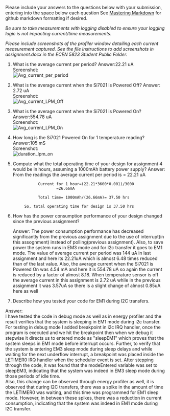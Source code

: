 Please include your answers to the questions below with your submission, entering into the space below each question
See [Mastering Markdown](https://guides.github.com/features/mastering-markdown/) for github markdown formatting if desired.

*Be sure to take measurements with logging disabled to ensure your logging logic is not impacting current/time measurements.*

*Please include screenshots of the profiler window detailing each current measurement captured.  See the file Instructions to add screenshots in assignment.docx in the ECEN 5823 Student Public Folder.* 

1. What is the average current per period?
   Answer:22.21 uA
   <br>Screenshot:  
   ![Avg_current_per_period](https://github.com/CU-ECEN-5823/ecen5823-assignment4-AkankshaTripa/blob/master/questions/Assignment4_Screenshots/Avg_current_per_period.png)  

2. What is the average current when the Si7021 is Powered Off?
   Answer: 2.72 uA
   <br>Screenshot:  
   ![Avg_current_LPM_Off](https://github.com/CU-ECEN-5823/ecen5823-assignment4-AkankshaTripa/blob/master/questions/Assignment4_Screenshots/Avg_current_LPM_Off.png)  

3. What is the average current when the Si7021 is Powered On?
   Answer:554.78 uA
   <br>Screenshot:  
   ![Avg_current_LPM_On](https://github.com/CU-ECEN-5823/ecen5823-assignment4-AkankshaTripa/blob/master/questions/Assignment4_Screenshots/Avg_current_LPM_On.png)  

4. How long is the Si7021 Powered On for 1 temperature reading?
   Answer:105 mS
   <br>Screenshot:  
   ![duration_lpm_on](https://github.com/CU-ECEN-5823/ecen5823-assignment4-AkankshaTripa/blob/master/questions/Assignment4_Screenshots/duration_lpm_on.png)  

5. Compute what the total operating time of your design for assignment 4 would be in hours, assuming a 1000mAh battery power supply?
   Answer: 
                  From the readings the average current per period is = 22.21 uA
		

                  Current for 1 hour=(22.21*3600*0.001)/3000 
					      =26.66mA

                  Total time= 1000mAh/(26.66mA)= 37.50 hrs
			
			So, total operating time for design is 37.50 hrs
   
6. How has the power consumption performance of your design changed since the previous assignment?

   Answer: 
			The power consumption performance has decreased significantly from the previous assignment due to the use of interrupt(in this assognment) 			instead of polling(previous assignment). Also, to save power the system runs in EM3 mode and for I2c transfer it goes to  EM1 mode. The 				value of average current per period was 144 uA in last assignment and here its 22.21uA which is almost 6.48 times reduced than of the last 			value. Also, the average current when the Si7021 is Powered On was 4.54 mA and here it is 554.78 uA so again the current is reduced by a 				factor of almost 8.18. When temperature sensor is off the average current in this assignment is 2.72 uA while in the previous assignment 				it was 3.57uA so there is a slight change of almost 0.85uA here as well 
   
7. Describe how you tested your code for EM1 during I2C transfers.
   
Answer:   
            I have tested the code in debug mode as well as in energy profiler and the result verifies that the system is sleeping in EM1 mode during i2c 			transfer. For testing in debug mode I added breakpoint in i2c IRQ handler, once the program is executed and we hit the breakpoint then when 			we debug it stepwise it directs us to entered mode as "sleepEM1" which proves that the system sleeps in EM1 mode before interrupt occurs. 			Further, to verify that the system is entering EM3 sleep mode during sleep delays and while waiting for the next underflow interrupt, a 				breakpoint was placed inside the LETIMER0 IRQ handler when the scheduler event is set. After stepping through the code, it was found that the 			modeEntered variable was set to sleepEM3, indicating that the system was indeed in EM3 sleep mode during those periods of idle time.  
		Also, this change can be observed through energy profiler as well, it is observed that during I2C transfers, there was a spike in the amount of 		time the LETIMER0 was waiting, and this time was programmed for EM1 sleep mode. However, in between these spikes, there was a reduction in 		      current consumption, indicating that the system was indeed in EM1 mode during I2C transfer. 
